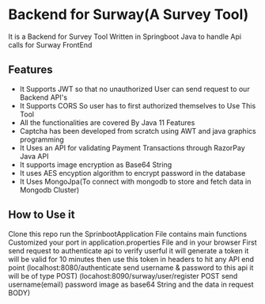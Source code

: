 # Backend for Surway(A Survey Tool)

It is a Backend for Survey Tool Written in Springboot Java to handle Api calls for Surway FrontEnd

## Features
* It Supports JWT so that no unauthorized User can send request to our Backend API's
* It Supports CORS So user has to first authorized themselves to Use This Tool
* All the functionalities are covered By Java 11 Features
* Captcha has been developed from scratch using AWT and java graphics programming
* It Uses an API for validating Payment Transactions through RazorPay Java API
* It supports image encryption as Base64 String
* It uses AES encyption algorithm to encrypt password in the database
* It Uses MongoJpa(To connect with mongodb to store and fetch data in Mongodb Cluster)

## How to Use it
Clone this repo run the SprinbootApplication File contains main functions
Customized your port in application.properties File and in your browser First send request to authenticate api to verify userful it will generate a token it will be valid for 10 minutes then use this token in headers to hit any API end point
(localhost:8080/authenticate send username & password to this api it will be of type POST)
(locahost:8090/surway/user/register POST send username(email) password image as base64 String and the data in request BODY)
